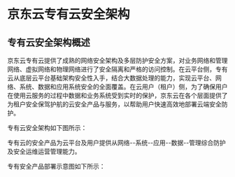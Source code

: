 # 京东云专有云安全架构

## 专有云安全架构概述

京东云专有云提供了成熟的网络安全架构及多层防护安全方案，对业务网络和管理网络、虚拟网络和物理网络进行了安全隔离和严格的访问控制。在云平台侧，专有云从底层云平台基础架构安全性入手，结合大数据处理的能力，实现云平台、网络、系统、数据和应用系统安全的全面覆盖。在云用户（租户）侧，为了确保用户在使用云服务的过程中数据和业务系统受到实时的保护，京东云在各个层面提供了为租户安全保驾护航的云安全产品与服务，以帮助用户快速高效地部署云端安全防护。

专有云安全架构如下图所示：

专有云的安全产品为云平台及用户提供从网络--系统--应用--数据--管理综合防护及安全运维运营管理能力。

专有安全产品部署示意图如下所示：

